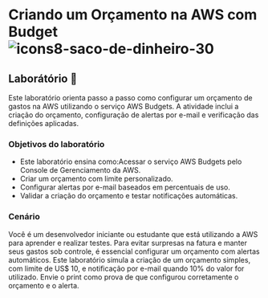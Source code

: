 # Criando um Orçamento na AWS com Budget ![icons8-saco-de-dinheiro-30](https://github.com/user-attachments/assets/ef130703-01f3-4a05-9a40-859412d180a0)

## Laborátório 🥼
Este laboratório orienta passo a passo como configurar um
orçamento de gastos na AWS utilizando o serviço AWS Budgets. A atividade inclui
a criação do orçamento, configuração de alertas por e-mail e verificação das
definições aplicadas.

### Objetivos do laboratório
- Este laboratório ensina como:Acessar o serviço AWS Budgets pelo Console de Gerenciamento da AWS.
- Criar  um orçamento com limite personalizado.
- Configurar alertas por e-mail baseados em percentuais de uso.
- Validar a criação do orçamento e testar notificações automáticas.

### Cenário

Você é um desenvolvedor iniciante ou estudante que está utilizando a AWS para
aprender e realizar testes. Para evitar surpresas na fatura e manter seus
gastos sob controle, é essencial configurar um orçamento com alertas
automáticos. Este laboratório simula a criação de um orçamento simples, com
limite de US$ 10, e notificação por e-mail quando 10% do valor for utilizado.
Envie o print como prova de que configurou corretamente o orçamento e o alerta.

